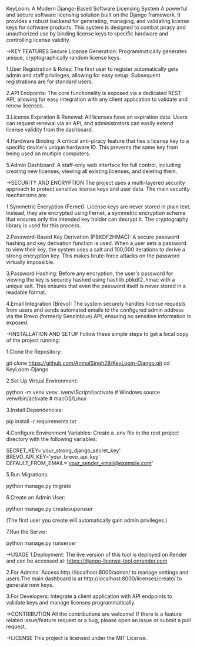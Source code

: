 KeyLoom: A Modern Django-Based Software Licensing System A powerful and secure software licensing solution built on the Django framework. It provides a robust backend for generating, managing, and validating license keys for software products. This system is designed to combat piracy and unauthorized use by binding license keys to specific hardware and controlling license validity.

->KEY FEATURES Secure License Generation: Programmatically generates unique, cryptographically random license keys.

1.User Registration & Roles: The first user to register automatically gets admin and staff privileges, allowing for easy setup. Subsequent registrations are for standard users.

2.API Endpoints: The core functionality is exposed via a dedicated REST API, allowing for easy integration with any client application to validate and renew licenses.

3.License Expiration & Renewal: All licenses have an expiration date. Users can request renewal via an API, and administrators can easily extend license validity from the dashboard.

4.Hardware Binding: A critical anti-piracy feature that ties a license key to a specific device's unique hardware ID. This prevents the same key from being used on multiple computers.

5.Admin Dashboard: A staff-only web interface for full control, including creating new licenses, viewing all existing licenses, and deleting them.

->SECURITY AND ENCRYPTION The project uses a multi-layered security approach to protect sensitive license keys and user data. The main security mechanisms are:

1.Symmetric Encryption (Fernet): License keys are never stored in plain text. Instead, they are encrypted using Fernet, a symmetric encryption scheme that ensures only the intended key holder can decrypt it. The cryptography library is used for this process.

2.Password-Based Key Derivation (PBKDF2HMAC): A secure password hashing and key derivation function is used. When a user sets a password to view their key, the system uses a salt and 100,000 iterations to derive a strong encryption key. This makes brute-force attacks on the password virtually impossible.

3.Password Hashing: Before any encryption, the user's password for viewing the key is securely hashed using hashlib.pbkdf2_hmac with a unique salt. This ensures that even the password itself is never stored in a readable format.

4.Email Integration (Brevo): The system securely handles license requests from users and sends automated emails to the configured admin address via the Brevo (formerly Sendinblue) API, ensuring no sensitive information is exposed.

->INSTALLATION AND SETUP Follow these simple steps to get a local copy of the project running:

1.Clone the Repository:

git clone https://github.com/AnmolSingh28/KeyLoom-Django.git cd KeyLoom-Django

2.Set Up Virtual Environment:

python -m venv venv .\venv\Scripts\activate # Windows source venv/bin/activate # macOS/Linux

3.Install Dependencies:

pip install -r requirements.txt

4.Configure Environment Variables: Create a .env file in the root project directory with the following variables:

SECRET_KEY='your_strong_django_secret_key' BREVO_API_KEY='your_brevo_api_key' DEFAULT_FROM_EMAIL='your_sender_email@example.com'

5.Run Migrations:

python manage.py migrate

6.Create an Admin User:

python manage.py createsuperuser

(The first user you create will automatically gain admin privileges.)

7.Run the Server:

python manage.py runserver

->USAGE 1.Deployment: The live version of this tool is deployed on Render and can be accessed at: https://django-license-tool.onrender.com

2.For Admins: Access http://localhost:8000/admin/ to manage settings and users.The main dashboard is at http://localhost:8000/licenses/create/ to generate new keys.

3.For Developers: Integrate a client application with API endpoints to validate keys and manage licenses programmatically.

->CONTRIBUTION All the contributions are welcome! If there is a feature related issue/feature request or a bug, please open an issue or submit a pull request.

->LICENSE This project is licensed under the MIT License.
